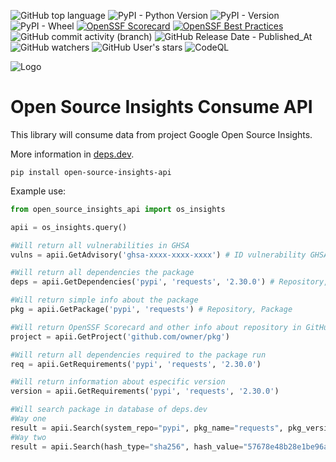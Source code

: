 ![GitHub top language](https://img.shields.io/github/languages/top/cristianovisk/open_source_insights_api)
![PyPI - Python Version](https://img.shields.io/pypi/pyversions/open-source-insights-api)
![PyPI - Version](https://img.shields.io/pypi/v/open-source-insights-api)
![PyPI - Wheel](https://img.shields.io/pypi/wheel/open-source-insights-api)
[![OpenSSF Scorecard](https://api.securityscorecards.dev/projects/github.com/cristianovisk/open_source_insights_api/badge)](https://securityscorecards.dev/viewer/?uri=github.com/cristianovisk/open_source_insights_api)
[![OpenSSF Best Practices](https://www.bestpractices.dev/projects/7882/badge)](https://www.bestpractices.dev/projects/7882)
![GitHub commit activity (branch)](https://img.shields.io/github/commit-activity/y/cristianovisk/open_source_insights_api)
![GitHub Release Date - Published_At](https://img.shields.io/github/release-date/cristianovisk/open_source_insights_api)
![GitHub watchers](https://img.shields.io/github/watchers/cristianovisk/open_source_insights_api)
![GitHub User's stars](https://img.shields.io/github/stars/cristianovisk)
![CodeQL](https://github.com/cristianovisk/open_source_insights_api/workflows/CodeQL/badge.svg?branch=main)

![Logo](https://deps.dev/static/img/insights-logo-full-dark.efe5263f.svg)
# Open Source Insights Consume API

This library will consume data from project Google Open Source Insights. 

More information in [deps.dev](https://deps.dev "Website official Open Source Insights").

```shell
pip install open-source-insights-api
```

Example use:

```python
from open_source_insights_api import os_insights

apii = os_insights.query()

#Will return all vulnerabilities in GHSA
vulns = apii.GetAdvisory('ghsa-xxxx-xxxx-xxxx') # ID vulnerability GHSA

#Will return all dependencies the package
deps = apii.GetDependencies('pypi', 'requests', '2.30.0') # Repository, Package, Version

#Will return simple info about the package
pkg = apii.GetPackage('pypi', 'requests') # Repository, Package

#Will return OpenSSF Scorecard and other info about repository in GitHub GitLab or BitBucket
project = apii.GetProject('github.com/owner/pkg')

#Will return all dependencies required to the package run
req = apii.GetRequirements('pypi', 'requests', '2.30.0')

#Will return information about especific version
version = apii.GetRequirements('pypi', 'requests', '2.30.0')

#Will search package in database of deps.dev
#Way one
result = apii.Search(system_repo="pypi", pkg_name="requests", pkg_version="2.30.0")
#Way two
result = apii.Search(hash_type="sha256", hash_value="57678e48b28e1be96ac260ad265ba84ace59cc5e098f65e28263363fa5f724c4")



```
